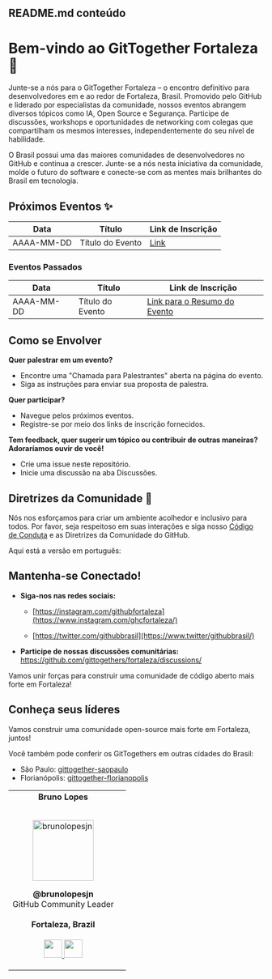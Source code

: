 ## README.md conteúdo

# Bem-vindo ao GitTogether Fortaleza 🚀

Junte-se a nós para o GitTogether Fortaleza – o encontro definitivo para desenvolvedores em e ao redor de Fortaleza, Brasil. Promovido pelo GitHub e liderado por especialistas da comunidade, nossos eventos abrangem diversos tópicos como IA, Open Source e Segurança. Participe de discussões, workshops e oportunidades de networking com colegas que compartilham os mesmos interesses, independentemente do seu nível de habilidade.

O Brasil possui uma das maiores comunidades de desenvolvedores no GitHub e continua a crescer. Junte-se a nós nesta iniciativa da comunidade, molde o futuro do software e conecte-se com as mentes mais brilhantes do Brasil em tecnologia.

## Próximos Eventos ✨

| Data | Título | Link de Inscrição |
|------------|-------------|-------------------|
| AAAA-MM-DD | Título do Evento | [Link]() |

### Eventos Passados

| Data | Título | Link de Inscrição |
|------------|-------------|---------------------|
| AAAA-MM-DD | Título do Evento | [Link para o Resumo do Evento]() |

## Como se Envolver

**Quer palestrar em um evento?**
- Encontre uma "Chamada para Palestrantes" aberta na página do evento.
- Siga as instruções para enviar sua proposta de palestra.

**Quer participar?**
- Navegue pelos próximos eventos.
- Registre-se por meio dos links de inscrição fornecidos.

**Tem feedback, quer sugerir um tópico ou contribuir de outras maneiras? Adoraríamos ouvir de você!**
- Crie uma issue neste repositório.
- Inicie uma discussão na aba Discussões.

## Diretrizes da Comunidade 🤝

Nós nos esforçamos para criar um ambiente acolhedor e inclusivo para todos. Por favor, seja respeitoso em suas interações e siga nosso [Código de Conduta](link) e as Diretrizes da Comunidade do GitHub.

Aqui está a versão em português:

## Mantenha-se Conectado!

*   **Siga-nos nas redes sociais:**
    
    *   [https://instagram.com/githubfortaleza](https://www.instagram.com/ghcfortaleza/)
        
    *   [https://twitter.com/githubbrasil](https://www.twitter/githubbrasil/)
        
*   **Participe de nossas discussões comunitárias:** https://github.com/gittogethers/fortaleza/discussions/
    

Vamos unir forças para construir uma comunidade de código aberto mais forte em Fortaleza!

Conheça seus líderes
--------------------
<table align="center">
  <tr align="center">
    <td>
      <strong>Bruno Lopes</strong>
      <p align="center">
        <br>
        <a href="https://www.instagram.com/brunolopesjn/">
          <img src="https://avatars.githubusercontent.com/u/104230771?v=4"  height="120" alt="brunolopesjn">
        </a>
      </p>
      <p align="center">
        <strong>@brunolopesjn</strong><br>
        GitHub Community Leader<br>
        <br><strong>Fortaleza, Brazil</strong><br>
        <br>
        <a href="https://github.com/brunolopesjn">
          <img src="http://www.iconninja.com/files/241/825/211/round-collaboration-social-github-code-circle-network-icon.svg" width="36" height = "36"/>
        </a>
        <a href="https://www.linkedin.com/in/brunolopesjn/">
          <img src="http://www.iconninja.com/files/863/607/751/network-linkedin-social-connection-circular-circle-media-icon.svg" width="36" height="36"/>
        </a>
      </p>
    </td>
    <td>
    </td>


Vamos construir uma comunidade open-source mais forte em Fortaleza, juntos!

Você também pode conferir os GitTogethers em outras cidades do Brasil:

- São Paulo: [gittogether-saopaulo](https://github.com/gittogether-saopaulo)
- Florianópolis: [gittogether-florianopolis](https://github.com/gittogether-florianopolis)
